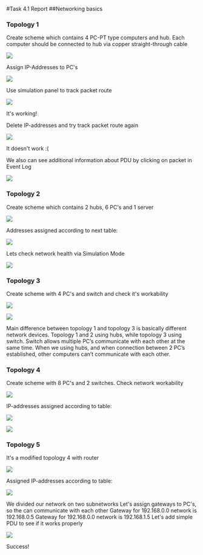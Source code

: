 #Task 4.1 Report
##Networking basics
### Topology 1
Create scheme which contains 4 PC-PT type computers and hub. Each computer should be connected to hub via copper straight-through cable

![](Screenshots/Screen1.png)

Assign IP-Addresses to PC's

![](Screenshots/Screen3.png)

Use simulation panel to track packet route

![](Screenshots/Screen2.png)

It's working!

Delete IP-addresses and try track packet route again

![](Screenshots/Screen4.png)

It doesn't work :(

We also can see additional information about PDU by clicking on packet in Event Log

![](Screenshots/Screen5.png)
### Topology 2
Create scheme which contains 2 hubs, 6 PC's and 1 server

![](Screenshots/Screen6.png)

Addresses assigned according to next table:

![](Screenshots/Screen7.png)

Lets check network health via Simulation Mode

![](Screenshots/Screen8.png)
### Topology 3
Create scheme with 4 PC's and switch and check it's workability

![](Screenshots/Screen9.png)

![](Screenshots/Screen10.png)

Main difference between topology 1 and topology 3 is basically different network devices.
Topology 1 and 2 using hubs, while topology 3 using switch.
Switch allows multiple PC’s  communicate with each other at the same time. 
When we using hubs, and when connection between 2 PC’s established, other computers can’t communicate with each other.
### Topology 4
Create scheme with 8 PC's and 2 switches. Check network workability

![](Screenshots/Screen11.png)

IP-addresses assigned according to table:

![](Screenshots/Screen12.png) 

![](Screenshots/Screen13.png)
### Topology 5
It's a modified topology 4 with router

![](Screenshots/Screen14.png)

Assigned IP-addresses according to table:

![](Screenshots/Screen16.png)

We divided our network on two subnetworks
Let's assign gateways to PC's, so the can communicate with each other
Gateway for 192.168.0.0 network is 192.168.0.5
Gateway for 192.168.0.0 network is 192.168.1.5
Let's add simple PDU to see if it works properly

![](Screenshots/Screen15.png)

Success!
